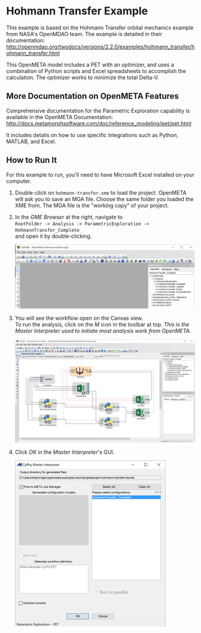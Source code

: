 # Hohmann Transfer Example
This example is based on the Hohmann Transfer orbital mechanics example from NASA's OpenMDAO team. The example is detailed in their documentation:
http://openmdao.org/twodocs/versions/2.2.0/examples/hohmann_transfer/hohmann_transfer.html

This OpenMETA model includes a PET with an optimizer, and uses a combination of Python scripts and Excel spreadsheets to accomplish the calculation. The optimizer works to minimize the total Delta-V.

## More Documentation on OpenMETA Features
Comprehensive documentation for the Parametric Exploration capability is available in the OpenMETA Documentation:
http://docs.metamorphsoftware.com/doc/reference_modeling/pet/pet.html

It includes details on how to use specific integrations such as Python, MATLAB, and Excel.

## How to Run It
For this example to run, you'll need to have Microsoft Excel installed on your computer.

1. Double-click on `hohmann-transfer.xme` to load the project. OpenMETA will ask you to save an MGA file. Choose the same folder you loaded the XME from. The MGA file is the "working copy" of your project.
2. In the *GME Browser* at the right, navigate to
   <br>`RootFolder -> Analysis -> ParametricExploration -> HohmannTransfer_Complete`
   <br>and open it by double-clicking.
   
   ![navigation](doc/tree_navigation.png)

3. You will see the workflow open on the Canvas view.
   <br>To run the analysis, click on the *M* icon in the toolbar at top. 
   _This is the *Master Interpreter* used to initiate most analysis work from OpenMETA._

   ![mi](doc/master-interpreter.png)
   
4. Click *OK* in the *Master Interpreter*'s GUI.

   ![mi=ui](doc/master-interpreter-gui.png)
   
